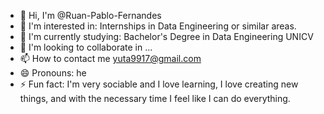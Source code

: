 - 👋 Hi, I'm @Ruan-Pablo-Fernandes
- 👀 I'm interested in: Internships in Data Engineering or similar areas.
- 🌱 I'm currently studying: Bachelor's Degree in Data Engineering UNICV
- 💞️ I'm looking to collaborate in ...
- 📫 How to contact me yuta9917@gmail.com
- 😄 Pronouns: he
- ⚡ Fun fact: I'm very sociable and I love learning, I love creating new things, and with the necessary time I feel like I can do everything.
<!---
Ruan-Pablo-Fernandes/Ruan-Pablo-Fernandes is a ✨ special ✨ repository because its `README.md` (this file) appears on your GitHub profile.
You can click the Preview link to take a look at your changes.
--->
